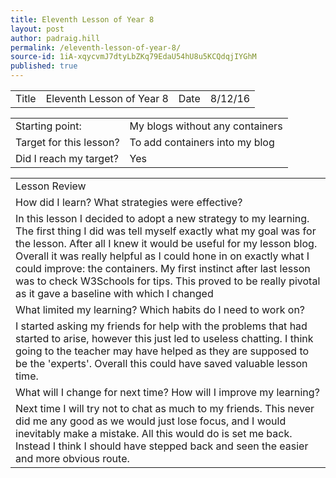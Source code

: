 ```yaml
---
title: Eleventh Lesson of Year 8
layout: post
author: padraig.hill
permalink: /eleventh-lesson-of-year-8/
source-id: 1iA-xqycvmJ7dtyLbZKq79EdaU54hU8u5KCQdqjIYGhM
published: true
---
```

<table>
  <tr>
    <td>Title</td>
    <td>Eleventh Lesson of Year 8</td>
    <td>Date</td>
    <td>8/12/16</td>
  </tr>
</table>


<table>
  <tr>
    <td>Starting point:</td>
    <td>My blogs without any containers</td>
  </tr>
  <tr>
    <td>Target for this lesson?</td>
    <td>To add containers into my blog</td>
  </tr>
  <tr>
    <td>Did I reach my target? </td>
    <td>Yes</td>
  </tr>
</table>


<table>
  <tr>
    <td>Lesson Review</td>
  </tr>
  <tr>
    <td>How did I learn? What strategies were effective? </td>
  </tr>
  <tr>
    <td>In this lesson I decided to adopt a new strategy to my learning. The first thing I did was tell myself exactly what my goal was for the lesson. After all I knew it would be useful for my lesson blog. Overall it was really helpful as I could hone in on exactly what I could improve: the containers. My first instinct after last lesson was to check W3Schools for tips. This proved to be really pivotal as it gave a baseline with which I changed </td>
  </tr>
  <tr>
    <td>What limited my learning? Which habits do I need to work on? </td>
  </tr>
  <tr>
    <td>I started asking my friends for help with the problems that had started to arise, however this just led to useless chatting. I think going to the teacher may have helped as they are supposed to be the 'experts'. Overall this could have saved valuable lesson time. </td>
  </tr>
  <tr>
    <td>What will I change for next time? How will I improve my learning?</td>
  </tr>
  <tr>
    <td>Next time I will try not to chat as much to my friends. This never did me any good as we would just lose focus, and I would inevitably make a mistake. All this would do is set me back. Instead I think I should have stepped back and seen the easier and more obvious route. </td>
  </tr>
</table>


